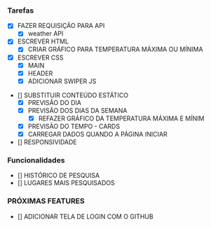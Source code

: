 ### Tarefas
- [x]  FAZER REQUISIÇÃO PARA API
    - [x] weather API
- [x] ESCREVER HTML
    - [x] CRIAR GRÁFICO PARA TEMPERATURA MÁXIMA OU MÍNIMA
- [x] ESCREVER CSS
    - [x] MAIN
    - [x] HEADER
    - [x] ADICIONAR SWIPER JS
- [] SUBSTITUIR CONTEÚDO ESTÁTICO
    - [x] PREVISÃO DO DIA
    - [x] PREVISÃO DOS DIAS DA SEMANA
        - [x] REFAZER GRÁFICO DA TEMPERATURA MÁXIMA E MÍNIM
    - [x] PREVISÃO DO TEMPO - CARDS
    - [x] CARREGAR DADOS QUANDO A PÁGINA INICIAR
- [] RESPONSIVIDADE
### Funcionalidades
- [] HISTÓRICO DE PESQUISA
- [] LUGARES MAIS PESQUISADOS

### PRÓXIMAS FEATURES
- [] ADICIONAR TELA DE LOGIN COM O GITHUB